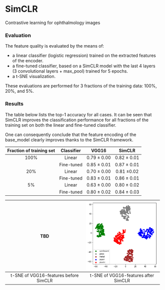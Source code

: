 # SimCLR
Contrastive learning for ophthalmology images

### Evaluation

The feature quality is evaluated by the means of:

- a linear classifier (logistic regression) trained on the extracted features of the encoder.
- a fine-tuned classifier, based on a SimCLR model with the last 4 layers (3 convolutional layers + max_pool) trained for 5 epochs.
- a t-SNE visualization.

These evaluations are performed for 3 fractions of the training data: 100%, 20%, and 5%.

### Results

The table below lists the top-1 accuracy for all cases. It can be seen that SimCLR improves the classification performance for all fractions of the training set on both the linear and fine-tuned classifier.

One can consequently conclude that the feature encoding of the base_model clearly improves thanks to the SimCLR framework.

<p align="center">

| Fraction of training set | Classifier |    VGG16    |   SimCLR    |
| :----------------------: | :--------: | :---------: | :---------: |
|           100%           |   Linear   | 0.79 ± 0.00 | 0.82 ± 0.01 |
|                          | Fine-tuned | 0.85 ± 0.01 | 0.87 ± 0.01 |
|           20%            |   Linear   | 0.70 ± 0.00 | 0.81 ±0.02  |
|                          | Fine-tuned | 0.83 ± 0.01 | 0.86 ± 0.01 |
|            5%            |   Linear   | 0.63 ± 0.00 | 0.80 ± 0.02 |
|                          | Fine-tuned | 0.80 ± 0.02 | 0.84 ± 0.03 |

| TBD <!-- <img src=/img/t-SNE_VGG16.png alt="alt text" width="250"/>--> | <img src=/img/t-SNE_SimCLR.png alt="alt text" width="250"/> |
| :--------------------------------------------------------: | :---------------------------------------------------------: |
|     t-SNE of VGG16-features before SimCLR       |      t-SNE of VGG16-features after SimCLR        |
